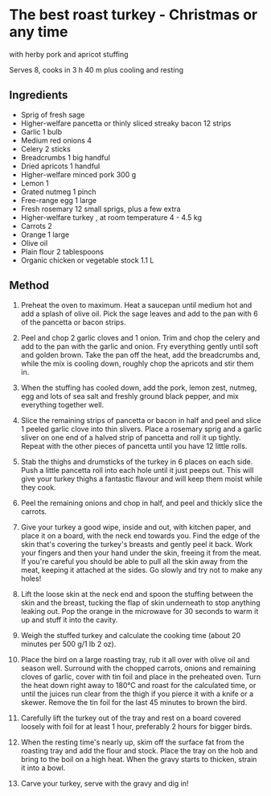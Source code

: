 # The best roast turkey - Christmas or any time

with herby pork and apricot stuffing

Serves 8, cooks in 3 h 40 m plus cooling and resting

## Ingredients

- Sprig of fresh sage
- Higher-welfare pancetta or thinly sliced streaky bacon 12 strips
- Garlic 1 bulb
- Medium red onions 4
- Celery 2 sticks
- Breadcrumbs 1 big handful
- Dried apricots 1 handful
- Higher-welfare minced pork 300 g
- Lemon 1
- Grated nutmeg 1 pinch
- Free-range egg 1 large
- Fresh rosemary 12 small sprigs, plus a few extra
- Higher-welfare turkey , at room temperature 4 - 4.5 kg
- Carrots 2
- Orange 1 large
- Olive oil
- Plain flour 2 tablespoons
- Organic chicken or vegetable stock 1.1 L

## Method

1. Preheat the oven to maximum. Heat a saucepan until medium hot and add a splash of olive oil. Pick the sage leaves and add to the pan with 6 of the pancetta or bacon strips.

1. Peel and chop 2 garlic cloves and 1 onion. Trim and chop the celery and add to the pan with the garlic and onion. Fry everything gently until soft and golden brown. Take the pan off the heat, add the breadcrumbs and, while the mix is cooling down, roughly chop the apricots and stir them in.

1. When the stuffing has cooled down, add the pork, lemon zest, nutmeg, egg and lots of sea salt and freshly ground black pepper, and mix everything together well.

1. Slice the remaining strips of pancetta or bacon in half and peel and slice 1 peeled garlic clove into thin slivers. Place a rosemary sprig and a garlic sliver on one end of a halved strip of pancetta and roll it up tightly. Repeat with the other pieces of pancetta until you have 12 little rolls.

1. Stab the thighs and drumsticks of the turkey in 6 places on each side. Push a little pancetta roll into each hole until it just peeps out. This will give your turkey thighs a fantastic flavour and will keep them moist while they cook.

1. Peel the remaining onions and chop in half, and peel and thickly slice the carrots.

1. Give your turkey a good wipe, inside and out, with kitchen paper, and place it on a board, with the neck end towards you. Find the edge of the skin that's covering the turkey's breasts and gently peel it back. Work your fingers and then your hand under the skin, freeing it from the meat. If you're careful you should be able to pull all the skin away from the meat, keeping it attached at the sides. Go slowly and try not to make any holes!

1. Lift the loose skin at the neck end and spoon the stuffing between the skin and the breast, tucking the flap of skin underneath to stop anything leaking out. Pop the orange in the microwave for 30 seconds to warm it up and stuff it into the cavity.

1. Weigh the stuffed turkey and calculate the cooking time (about 20 minutes per 500 g/1 lb 2 oz).

1. Place the bird on a large roasting tray, rub it all over with olive oil and season well. Surround with the chopped carrots, onions and remaining cloves of garlic, cover with tin foil and place in the preheated oven. Turn the heat down right away to 180°C and roast for the calculated time, or until the juices run clear from the thigh if you pierce it with a knife or a skewer. Remove the tin foil for the last 45 minutes to brown the bird.

1. Carefully lift the turkey out of the tray and rest on a board covered loosely with foil for at least 1 hour, preferably 2 hours for bigger birds.

1. When the resting time's nearly up, skim off the surface fat from the roasting tray and add the flour and stock. Place the tray on the hob and bring to the boil on a high heat. When the gravy starts to thicken, strain it into a bowl.

1. Carve your turkey, serve with the gravy and dig in!

